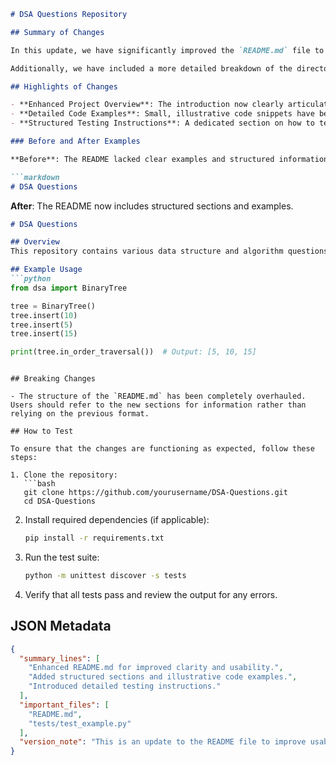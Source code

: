 ```markdown
# DSA Questions Repository

## Summary of Changes

In this update, we have significantly improved the `README.md` file to enhance clarity and usability for contributors and users of the DSA Questions repository. The primary focus of this enhancement was to provide a more structured overview of the project, including sections that highlight key features, usage examples, and testing instructions. This will facilitate a better understanding of the project and encourage contributions from developers of all skill levels.

Additionally, we have included a more detailed breakdown of the directory structure, making it easier for users to navigate through the repository. Clear code examples have been added to demonstrate how to utilize the data structures and algorithms provided in the repository effectively. 

## Highlights of Changes

- **Enhanced Project Overview**: The introduction now clearly articulates the purpose of the repository and its relevance in practicing data structures and algorithms.
- **Detailed Code Examples**: Small, illustrative code snippets have been added to demonstrate how to implement common data structures and algorithms.
- **Structured Testing Instructions**: A dedicated section on how to test the code has been introduced, guiding users through the testing process.

### Before and After Examples

**Before**: The README lacked clear examples and structured information.

```markdown
# DSA Questions
```

**After**: The README now includes structured sections and examples.

```markdown
# DSA Questions

## Overview
This repository contains various data structure and algorithm questions, along with their implementations in Python.

## Example Usage
```python
from dsa import BinaryTree

tree = BinaryTree()
tree.insert(10)
tree.insert(5)
tree.insert(15)

print(tree.in_order_traversal())  # Output: [5, 10, 15]
```
```

## Breaking Changes

- The structure of the `README.md` has been completely overhauled. Users should refer to the new sections for information rather than relying on the previous format.

## How to Test

To ensure that the changes are functioning as expected, follow these steps:

1. Clone the repository:
   ```bash
   git clone https://github.com/yourusername/DSA-Questions.git
   cd DSA-Questions
   ```

2. Install required dependencies (if applicable):
   ```bash
   pip install -r requirements.txt
   ```

3. Run the test suite:
   ```bash
   python -m unittest discover -s tests
   ```

4. Verify that all tests pass and review the output for any errors.

## JSON Metadata

```json
{
  "summary_lines": [
    "Enhanced README.md for improved clarity and usability.",
    "Added structured sections and illustrative code examples.",
    "Introduced detailed testing instructions."
  ],
  "important_files": [
    "README.md",
    "tests/test_example.py"
  ],
  "version_note": "This is an update to the README file to improve usability and documentation."
}
```
```